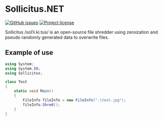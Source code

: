 # Sollicitus.NET
[![GitHub issues](https://img.shields.io/github/issues/Sollicitus/Sollicitus.NET.svg)](https://github.com/Sollicitus/Sollicitus.NET/issues)
[![Project license](https://img.shields.io/github/license/Sollicitus/Sollicitus.NET.svg)](https://github.com/Sollicitus/Sollicitus.NET/blob/master/LICENSE)

Sollicitus /solˈli.ki.tus/ is an open-source file shredder using zeroization and pseudo randomly generated data to overwrite files. 

## Example of use
```csharp
using System;
using System.IO;
using Sollicitus;

class Test
{
    static void Main() 
    {
        FileInfo fileInfo = new FileInfo(".\test.jpg");
        fileInfo.Shred();
    }
}
```
